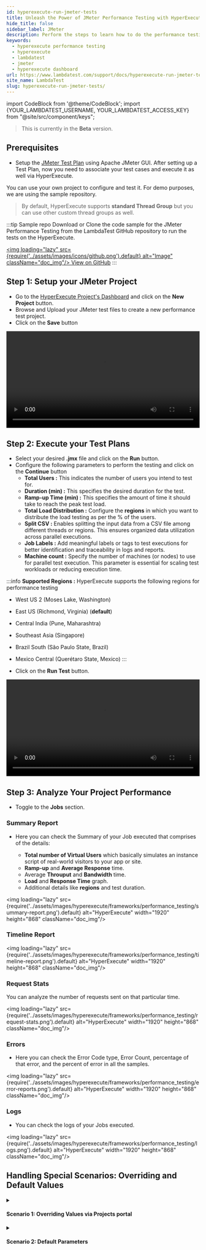 ```yaml
---
id: hyperexecute-run-jmeter-tests
title: Unleash the Power of JMeter Performance Testing with HyperExecute
hide_title: false
sidebar_label: JMeter
description: Perform the steps to learn how to do the performance testing on HyperExecute using the jmeter tests plans
keywords:
  - hyperexecute performance testing
  - hyperexecute
  - lambdatest
  - jmeter
  - hyperexecute dashboard
url: https://www.lambdatest.com/support/docs/hyperexecute-run-jmeter-tests/
site_name: LambdaTest
slug: hyperexecute-run-jmeter-tests/
---
```


import CodeBlock from '@theme/CodeBlock';
import {YOUR_LAMBDATEST_USERNAME, YOUR_LAMBDATEST_ACCESS_KEY} from "@site/src/component/keys";

<script type="application/ld+json"
      dangerouslySetInnerHTML={{ __html: JSON.stringify({
       "@context": "https://schema.org",
        "@type": "BreadcrumbList",
        "itemListElement": [{
          "@type": "ListItem",
          "position": 1,
          "name": "Home",
          "item": "https://www.lambdatest.com"
        },{
          "@type": "ListItem",
          "position": 2,
          "name": "Products Integration",
          "item": "https://www.lambdatest.com/support/docs/"
        },{
          "@type": "ListItem",
          "position": 3,
          "name": "Performance Testing",
          "item": "https://www.lambdatest.com/support/docs/hyperexecute-run-jmeter-tests/"
        }]
      })
    }}
></script>
> This is currently in the **Beta** version.

## Prerequisites

- Setup the [JMeter Test Plan](https://jmeter.apache.org/usermanual/build-web-test-plan.html) using Apache JMeter GUI. After setting up a Test Plan, now you need to associate your test cases and execute it as well via HyperExecute.

You can use your own project to configure and test it. For demo purposes, we are using the sample repository.

> By default, HyperExecute supports **standard Thread Group** but you can use other custom thread groups as well.

:::tip Sample repo
Download or Clone the code sample for the JMeter Performance Testing from the LambdaTest GitHub repository to run the tests on the HyperExecute.

<a href="https://github.com/LambdaTest/hyperexecute-jmeter-sample" className="github__anchor"><img loading="lazy" src={require('../assets/images/icons/github.png').default} alt="Image" className="doc_img"/> View on GitHub</a>
:::

## Step 1: Setup your JMeter Project

- Go to the [HyperExecute Project's Dashboard](https://hyperexecute.lambdatest.com/hyperexecute/projects) and click on the **New Project** button.
- Browse and Upload your JMeter test files to create a new performance test project.
- Click on the **Save** button

<video class="right-side" width="100%" controls id="vid">
<source src={require('../assets/images/hyperexecute/frameworks/performance_testing/setup.mp4').default} type="video/mp4" />
</video>

## Step 2: Execute your Test Plans
- Select your desired **.jmx** file and click on the **Run** button.
- Configure the following parameters to perform the testing and click on the **Continue** button
  - **Total Users :** This indicates the number of users you intend to test for.
  - **Duration (min) :** This specifies the desired duration for the test.
  - **Ramp-up Time (min) :** This specifies the amount of time it should take to reach the peak test load.
  - **Total Load Distribution :** Configure the **regions** in which you want to distribute the load testing as per the % of the users.
  - **Split CSV :** Enables splitting the input data from a CSV file among different threads or regions. This ensures organized data utilization across parallel executions.
  - **Job Labels :** Add meaningful labels or tags to test executions for better identification and traceability in logs and reports.
  - **Machine count :**  Specify the number of machines (or nodes) to use for parallel test execution. This parameter is essential for scaling test workloads or reducing execution time.

:::info
**Supported Regions :** HyperExecute supports the following regions for performance testing
- West US 2 (Moses Lake, Washington)
- East US (Richmond, Virginia) (**default**)
- Central India (Pune, Maharashtra)
- Southeast Asia (Singapore)
- Brazil South (São Paulo State, Brazil)
- Mexico Central (Querétaro State, Mexico)
:::

- Click on the **Run Test** button.

<video class="right-side" width="100%" controls id="vid">
<source src={require('../assets/images/hyperexecute/frameworks/performance_testing/execute.mp4').default} type="video/mp4" />
</video>

## Step 3: Analyze Your Project Performance

- Toggle to the **Jobs** section.

### Summary Report

- Here you can check the Summary of your Job executed that comprises of the details:

  - **Total number of Virtual Users** which basically simulates an instance script of real-world visitors to your app or site.
  - **Ramp-up** and **Average Response** time.
  - Average **Throuput** and **Bandwidth** time.
  - **Load** and **Response Time** graph.
  - Additional details like **regions** and test duration.
  
<img loading="lazy" src={require('../assets/images/hyperexecute/frameworks/performance_testing/summary-report.png').default} alt="HyperExecute"  width="1920" height="868" className="doc_img"/>

### Timeline Report

<img loading="lazy" src={require('../assets/images/hyperexecute/frameworks/performance_testing/timeline-report.png').default} alt="HyperExecute"  width="1920" height="868" className="doc_img"/>

### Request Stats

You can analyze the number of requests sent on that particular time.

<img loading="lazy" src={require('../assets/images/hyperexecute/frameworks/performance_testing/request-stats.png').default} alt="HyperExecute"  width="1920" height="868" className="doc_img"/>

### Errors
- Here you can check the Error Code type, Error Count, percentage of that error, and the percent of error in all the samples.

<img loading="lazy" src={require('../assets/images/hyperexecute/frameworks/performance_testing/error-reports.png').default} alt="HyperExecute"  width="1920" height="868" className="doc_img"/>

### Logs
- You can check the logs of your Jobs executed.

<img loading="lazy" src={require('../assets/images/hyperexecute/frameworks/performance_testing/logs.png').default} alt="HyperExecute"  width="1920" height="868" className="doc_img"/>

## Handling Special Scenarios: Overriding and Default Values



<details>
  <summary><h4>Scenario 1: Overriding Values via Projects portal</h4></summary>

  When executing performance tests using HyperExecute, you have the option to override default parameters directly in the Projects portal. Let’s explore a sample scenario to understand how HyperExecute handles these overrides.

  You configure the following parameters in the HyperExecute UI:
  - **Virtual Users :** (The total number of simulated users for the test): 500
  - **Ramp-Up Time :** 1 minute
  - **Total Duration :** 2 minutes
  - **Regions :** 2 (50% distribution each)
  - **Maximum Users per Machine :** 100

  #### Resulting Test Distribution:
  - **Load Distribution Across Regions :**
    - The total 500 virtual users are divided equally between the two regions.
    - Each region is allocated 250 users (500 users ÷ 2 regions).
  
  - **Machine Allocation :** Since a single machine can handle a maximum of 100 users, each region requires multiple machines to support its load:
    - **Region 1 :** 250 users → 3 machines (lets say it distributed as 84, 83, 83 users per machine).
    - **Region 2 :** 250 users → 3 machines (lets say it distributed as 84, 83, 83 users per machine).
  
  - **User Allocation per Machine:** Users are evenly distributed among machines to ensure optimal utilization and balanced load:
  For example, in Region 1:
  Machine 1 = 84 users, Machine 2 = 83 users, Machine 3 = 83 users.
  
  #### Key Takeaways:
  - **Flexible Overrides :** HyperExecute dynamically adjusts the load distribution and machine allocation based on your specified parameters.
  - **Optimal Resource Utilization :** It ensures that no machine exceeds the maximum user threshold, maintaining a balanced and efficient test execution.
  - **Region-Specific Allocation :** Users are distributed proportionally based on the defined load percentages for each region.
  
  This approach ensures smooth execution of performance tests and provides precise control over resource utilization, enabling you to simulate real-world scenarios effectively.
</details>

<details>
  <summary><h4>Scenario 2: Default Parameters</h4></summary>
  
  In this scenario, you proceed without overriding the default values in the HyperExecute Projects portal. The configuration parameters from your JMeter file and project setup are applied as-is.

  #### Scenario Details:
  - **Total Users :** 250 (Specified in the JMeter .jmx file.)
  - **Regions :** 2 
  - **Machines :** 3 (Each region is allocated three machines.)

  #### Resulting Test Distribution:
  - **Load Distribution Across Regions :** The total of 250 virtual users is not divided across the regions because no overrides were applied. Instead, each region receives the full 250 users.

  - **Machine Allocation :** Each region is allocated three machines. The total user load for the region is replicated across all three machines in the region:
    - **Region 1 :** 3 machines → 250 users per machine.
    - **Region 2 :** 3 machines → 250 users per machine.

  - **User Allocation per Machine :** Each machine in both regions processes **250 users**, resulting in a total of 750 users (250 users × 3 machines) per region.

  #### Key Takeaways:
  - **Default Behavior :** Without overrides, the user load from the .jmx file is replicated across all configured machines in each region.
  - **Resource Replication :** Instead of splitting the total users among machines, HyperExecute applies the same load to each machine in a region.
  - **Importance of Overrides :** To distribute users proportionally across machines and regions, use the UI to override parameters such as total users, maximum users per machine, or load percentages.

  This behavior highlights how HyperExecute ensures flexibility in test execution while allowing for configuration control based on project requirements.
</details>
